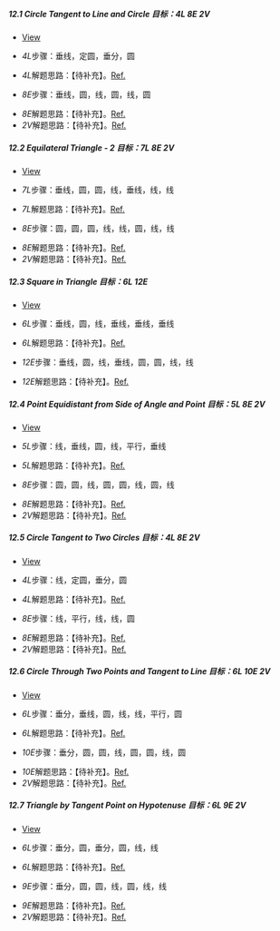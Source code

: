 ##### 12.1 Circle Tangent to Line and Circle *目标：4L 8E 2V*
- [View](images/level/circle-tangent-c-l.png) 
+ *4L*步骤：垂线，定圆，垂分，圆
- *4L*解题思路：【待补充】。[Ref.](solved/12.1.4L.png)
+ *8E*步骤：垂线，圆，线，圆，线，圆
- *8E*解题思路：【待补充】。[Ref.](solved/12.1.8E.png)
- *2V*解题思路：【待补充】。[Ref.](solved/12.1.2V.png)


##### 12.2 Equilateral Triangle - 2 *目标：7L 8E 2V*
- [View](images/level/equilateral3.png) 
+ *7L*步骤：垂线，圆，圆，线，垂线，线，线
- *7L*解题思路：【待补充】。[Ref.](solved/12.2.7L.png)
+ *8E*步骤：圆，圆，圆，线，线，圆，线，线
- *8E*解题思路：【待补充】。[Ref.](solved/12.2.8E.png)
- *2V*解题思路：【待补充】。[Ref.](solved/12.2.2V.png)


##### 12.3 Square in Triangle *目标：6L 12E*
- [View](images/level/square-in-triangle.png) 
+ *6L*步骤：垂线，圆，线，垂线，垂线，垂线
- *6L*解题思路：【待补充】。[Ref.](solved/12.3.6L.png)
+ *12E*步骤：垂线，圆，线，垂线，圆，圆，线，线
- *12E*解题思路：【待补充】。[Ref.](solved/12.3.12E.png)


##### 12.4 Point Equidistant from Side of Angle and Point *目标：5L 8E 2V*
- [View](images/level/equidistant2.png) 
+ *5L*步骤：线，垂线，圆，线，平行，垂线
- *5L*解题思路：【待补充】。[Ref.](solved/12.4.5L.png)
+ *8E*步骤：圆，圆，线，圆，圆，线，圆，线
- *8E*解题思路：【待补充】。[Ref.](solved/12.4.8E.png)
- *2V*解题思路：【待补充】。[Ref.](solved/12.4.2V.png)


##### 12.5 Circle Tangent to Two Circles *目标：4L 8E 2V*
- [View](images/level/circle-tangent-c-c.png) 
+ *4L*步骤：线，定圆，垂分，圆
- *4L*解题思路：【待补充】。[Ref.](solved/12.5.4L.png)
+ *8E*步骤：线，平行，线，线，圆
- *8E*解题思路：【待补充】。[Ref.](solved/12.5.8E.png)
- *2V*解题思路：【待补充】。[Ref.](solved/12.5.2V.png)


##### 12.6 Circle Through Two Points and Tangent to Line *目标：6L 10E 2V*
- [View](images/level/circle-tangent-p-p-l.png) 
+ *6L*步骤：垂分，垂线，圆，线，线，平行，圆
- *6L*解题思路：【待补充】。[Ref.](solved/12.6.6L.png)
+ *10E*步骤：垂分，圆，圆，线，圆，圆，线，圆
- *10E*解题思路：【待补充】。[Ref.](solved/12.6.10E.png)
- *2V*解题思路：【待补充】。[Ref.](solved/12.6.2V.png)


##### 12.7 Triangle by Tangent Point on Hypotenuse *目标：6L 9E 2V*
- [View](images/level/r-tr-by-hyp-and-tangent-pt.png) 
+ *6L*步骤：垂分，圆，垂分，圆，线，线
- *6L*解题思路：【待补充】。[Ref.](solved/12.7.6L.png)
+ *9E*步骤：垂分，圆，圆，线，圆，线，线
- *9E*解题思路：【待补充】。[Ref.](solved/12.7.9E.png)
- *2V*解题思路：【待补充】。[Ref.](solved/12.7.2V.png)


